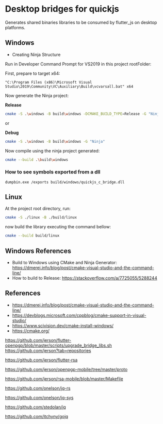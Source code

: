 # Desktop bridges for quickjs

Generates shared binaries libraries to be consumed by flutter_js on desktop platforms.

## Windows

* Creating Ninja Structure

Run in Developer Command Prompt for VS2019 in this project rootFolder:

First, prepare to target x64:

```
"C:\Program Files (x86)\Microsoft Visual Studio\2019\Community\VC\Auxiliary\Build\vcvarsall.bat" x64
```

Now generate the Ninja project:

**Release**

```bash
cmake -S .\windows -B build\windows -DCMAKE_BUILD_TYPE=Release -G "Ninja"
```

or 

**Debug**

```bash
cmake -S .\windows -B build\windows -G "Ninja"
```

Now compile using the ninja project generated:

```bash
cmake --build .\build\windows
```

### How to see symbols exported from a dll

```dumpbin.exe /exports build/windows/quickjs_c_bridge.dll```

## Linux

At the project root directory, run:

```bash
cmake -S ./linux -B ./build/linux
```

now build the library executing the command bellow:

```bash
cmake --build build/linux
```
## Windows References

* Build to Windows using CMake and Ninja Generator: https://dmerej.info/blog/post/cmake-visual-studio-and-the-command-line/
* How to build to Release: https://stackoverflow.com/a/7725055/5288244

## References

* https://dmerej.info/blog/post/cmake-visual-studio-and-the-command-line/
* https://devblogs.microsoft.com/cppblog/cmake-support-in-visual-studio/
* https://www.scivision.dev/cmake-install-windows/
* https://cmake.org/

https://github.com/jerson/flutter-openpgp/blob/master/scripts/upgrade_bridge_libs.sh
https://github.com/jerson?tab=repositories


https://github.com/jerson/flutter-rsa


https://github.com/jerson/openpgp-mobile/tree/master/proto

https://github.com/jerson/rsa-mobile/blob/master/Makefile

https://github.com/onelson/jq-rs

https://github.com/onelson/jq-sys

https://github.com/stedolan/jq

https://github.com/itchyny/gojq
